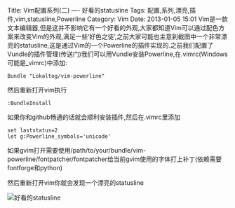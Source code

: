 Title: Vim配置系列(二) —- 好看的statusline
Tags: 配置,系列,漂亮,插件,vim,statusline,Powerline
Category: Vim
Date: 2013-01-05 15:01
Vim是一款文本编辑器,但是这并不影响它有一个好看的外观,大家都知道Vim可以通过配色方案来改变Vim的外观,满足一些‘好色之徒’,之前大家可能也主意到截图中一个非常漂亮的statusline,这是通过Vim的一个Powerline的插件实现的.之前我们配置了Vundle的插件管理(传送门)我们可以用Vundle安装Powerline,在.vimrc(Windows可能是_vimrc)中添加:
```vim
Bundle "Lokaltog/vim-powerline"
```
然后重新打开vim执行
```vim
:BundleInstall
```
如果你和github畅通的话就会顺利安装插件,然后在.vimrc里添加
```vim
set laststatus=2
let g:Powerline_symbols='unicode'
```
如果gvim打开需要使用/path/to/your/bundle/vim-powerline/fontpatcher/fontpatcher给当前gvim使用的字体打上补丁(依赖需要fontforge和python)

然后重新打开vim你就会发现一个漂亮的statusline

![好看的statusline](/upload/VimPythonComment1.png)
